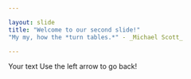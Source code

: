 ```yaml
---

layout: slide
title: "Welcome to our second slide!"
"My my, how the *turn tables.*" - _Michael Scott_

---
```

Your text
Use the left arrow to go back!